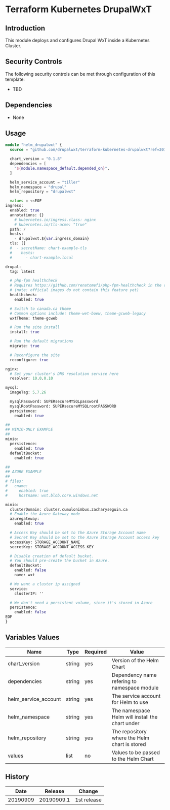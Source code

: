 # Terraform Kubernetes DrupalWxT

## Introduction

This module deploys and configures Drupal WxT inside a Kubernetes Cluster.

## Security Controls

The following security controls can be met through configuration of this template:

* TBD

## Dependencies

* None

## Usage

```terraform
module "helm_drupalwxt" {
  source = "github.com/drupalwxt/terraform-kubernetes-drupalwxt?ref=20190909.1"

  chart_version = "0.1.8"
  dependencies = [
    "${module.namespace_default.depended_on}",
  ]

  helm_service_account = "tiller"
  helm_namespace = "drupal"
  helm_repository = "drupalwxt"

  values = <<EOF
ingress:
  enabled: true
  annotations: {}
    # kubernetes.io/ingress.class: nginx
    # kubernetes.io/tls-acme: "true"
  path: /
  hosts:
    - drupalwxt.${var.ingress_domain}
  tls: []
  #  - secretName: chart-example-tls
  #    hosts:
  #      - chart-example.local

drupal:
  tag: latest

  # php-fpm healthcheck
  # Requires https://github.com/renatomefi/php-fpm-healthcheck in the container.
  # (note: official images do not contain this feature yet)
  healthcheck:
    enabled: true

  # Switch to canada.ca theme
  # Common options include: theme-wet-boew, theme-gcweb-legacy
  wxtTheme: theme-gcweb

  # Run the site install
  install: true

  # Run the default migrations
  migrate: true

  # Reconfigure the site
  reconfigure: true

nginx:
  # Set your cluster's DNS resolution service here
  resolver: 10.0.0.10

mysql:
  imageTag: 5.7.26

  mysqlPassword: SUPERsecureMYSQLpassword
  mysqlRootPassword: SUPERsecureMYSQLrootPASSWORD
  persistence:
    enabled: true

##
## MINIO-ONLY EXAMPLE
##
minio:
  persistence:
    enabled: true
  defaultBucket:
    enabled: true

##
## AZURE EXAMPLE
##
# files:
#   cname:
#     enabled: true
#     hostname: wxt.blob.core.windows.net

minio:
  clusterDomain: cluster.cumulonimbus.zacharyseguin.ca
  # Enable the Azure Gateway mode
  azuregateway:
    enabled: true

  # Access Key should be set to the Azure Storage Account name
  # Secret Key should be set to the Azure Storage Account access key
  accessKey: STORAGE_ACCOUNT_NAME
  secretKey: STORAGE_ACCOUNT_ACCESS_KEY

  # Disable creation of default bucket.
  # You should pre-create the bucket in Azure.
  defaultBucket:
    enabled: false
    name: wxt

  # We want a cluster ip assigned
  service:
    clusterIP: ''

  # We don't need a persistent volume, since it's stored in Azure
  persistence:
    enabled: false
EOF
}
```

## Variables Values

| Name                 | Type   | Required | Value                                               |
| -------------------- | ------ | -------- | --------------------------------------------------- |
| chart_version        | string | yes      | Version of the Helm Chart                           |
| dependencies         | string | yes      | Dependency name refering to namespace module        |
| helm_service_account | string | yes      | The service account for Helm to use                 |
| helm_namespace       | string | yes      | The namespace Helm will install the chart under     |
| helm_repository      | string | yes      | The repository where the Helm chart is stored       |
| values               | list   | no       | Values to be passed to the Helm Chart               |

## History

| Date     | Release    | Change      |
| -------- | ---------- | ----------- |
| 20190909 | 20190909.1 | 1st release |
